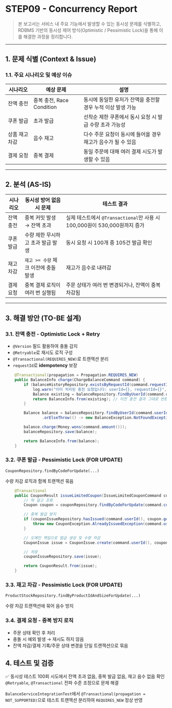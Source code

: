# STEP09 - Concurrency Report

> 본 보고서는 서비스 내 주요 기능에서 발생할 수 있는 동시성 문제를 식별하고,
RDBMS 기반의 동시성 제어 방식(Optimistic / Pessimistic Lock)을 통해 이를 해결한 과정을 정리합니다.
>

---

## 1. 문제 식별 (Context & Issue)

### 1.1. 주요 시나리오 및 예상 이슈

| 시나리오 | 예상 문제 | 설명 |
| --- | --- | --- |
| 잔액 충전 | 중복 충전, Race Condition | 동시에 동일한 유저가 잔액을 충전할 경우 누적 이상 발생 가능 |
| 쿠폰 발급 | 초과 발급 | 선착순 제한 쿠폰에서 동시 요청 시 발급 수량 초과 가능성 |
| 상품 재고 차감 | 음수 재고 | 다수 주문 요청이 동시에 들어올 경우 재고가 음수가 될 수 있음 |
| 결제 요청 | 중복 결제 | 동일 주문에 대해 여러 결제 시도가 발생할 수 있음 |

---

## 2. 분석 (AS-IS)

| 시나리오 | 동시성 방어 없음 시 문제 | 테스트 결과 |
| --- | --- | --- |
| 잔액 충전 | 중복 커밋 발생 → 잔액 초과 | 실제 테스트에서 `@Transactional`만 사용 시 100,000원이 530,000원까지 증가 |
| 쿠폰 발급 | 수량 제한 무시하고 초과 발급 발생 | 동시 요청 시 100개 중 105건 발급 확인 |
| 재고 차감 | `재고 >= 수량` 체크 이전에 충돌 발생 | 재고가 음수로 내려감 |
| 결제 요청 | 중복 결제 로직이 여러 번 실행됨 | 주문 상태가 여러 번 변경되거나, 잔액이 중복 차감됨 |

---

## 3. 해결 방안 (TO-BE 설계)

### 3.1. 잔액 충전 - Optimistic Lock + Retry

- `@Version` 필드 활용하여 충돌 감지
- `@Retryable`로 재시도 로직 구성
- `@Transactional(REQUIRES_NEW)`로 트랜잭션 분리
- `requestId`로 **idempotency** 보장

```java
    @Transactional(propagation = Propagation.REQUIRES_NEW)
    public BalanceInfo charge(ChargeBalanceCommand command) {
        if (balanceHistoryRepository.existsByRequestId(command.requestId())) {
            log.warn("이미 처리된 충전 요청입니다: userId={}, requestId={}", command.userId(), command.requestId());
            Balance existing = balanceRepository.findByUserId(command.userId()).orElseThrow();
            return BalanceInfo.from(existing); // 이전 충전 결과 그대로 반환
        }

        Balance balance = balanceRepository.findByUserId(command.userId())
                .orElseThrow(() -> new BalanceException.NotFoundException(command.userId()));

        balance.charge(Money.wons(command.amount()));
        balanceRepository.save(balance);

        return BalanceInfo.from(balance);
    }

```

### 3.2. 쿠폰 발급 - Pessimistic Lock (FOR UPDATE)

`CouponRepository.findByCodeForUpdate(...)`

수량 차감 로직과 함께 트랜잭션 묶음

```java
    @Transactional
    public CouponResult issueLimitedCoupon(IssueLimitedCouponCommand command) {
        // 락 걸고 조회
        Coupon coupon = couponRepository.findByCodeForUpdate(command.couponCode());

        // 중복 발급 방지
        if (couponIssueRepository.hasIssued(command.userId(), coupon.getId())) {
            throw new CouponException.AlreadyIssuedException(command.userId(), command.couponCode());
        }

        // 도메인 책임으로 발급 생성 및 수량 차감
        CouponIssue issue = CouponIssue.create(command.userId(), coupon);

        // 저장
        couponIssueRepository.save(issue);

        return CouponResult.from(issue);
    }
```

### 3.3. 재고 차감 - Pessimistic Lock (FOR UPDATE)

`ProductStockRepository.findByProductIdAndSizeForUpdate(...)`

수량 차감 트랜잭션에 묶어 음수 방지

### 3.4. 결제 요청 - 중복 방지 로직

- 주문 상태 확인 후 처리
- 충돌 시 예외 발생 → 재시도 하지 않음
- 잔액 차감/결제 기록/주문 상태 변경을 단일 트랜잭션으로 묶음

## 4. 테스트 및 검증

✅ 동시성 테스트 100회 시도에서 잔액 초과 없음, 중복 발급 없음, 재고 음수 없음 확인
`@Retryable`, `@Transactional` 전파 수준 조정으로 문제 해결

`BalanceServiceIntegrationTest`에서 `@Transactional(propagation = NOT_SUPPORTED)`으로 테스트 트랜잭션 분리하여 `REQUIRES_NEW` 정상 반영

